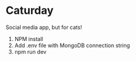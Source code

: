 # Caturday
Social media app, but for cats!
1. NPM install
2. Add .env file with MongoDB connection string
3. npm run dev